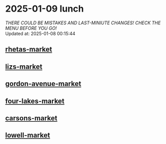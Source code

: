 # 2025-01-09 lunch  
*THERE COULD BE MISTAKES AND LAST-MINIUTE CHANGES! CHECK THE MENU BEFORE YOU GO!*  
Updated at: 2025-01-08 00:15:44  
## [rhetas-market](https://wisc-housingdining.nutrislice.com/menu/rhetas-market/lunch/2025-01-09)  
## [lizs-market](https://wisc-housingdining.nutrislice.com/menu/lizs-market/lunch/2025-01-09)  
## [gordon-avenue-market](https://wisc-housingdining.nutrislice.com/menu/gordon-avenue-market/lunch/2025-01-09)  
## [four-lakes-market](https://wisc-housingdining.nutrislice.com/menu/four-lakes-market/lunch/2025-01-09)  
## [carsons-market](https://wisc-housingdining.nutrislice.com/menu/carsons-market/lunch/2025-01-09)  
## [lowell-market](https://wisc-housingdining.nutrislice.com/menu/lowell-market/lunch/2025-01-09)  
  
